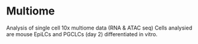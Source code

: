 # Multiome
Analysis of single cell 10x multiome data (RNA & ATAC seq)
Cells analysied are mouse EpiLCs and PGCLCs (day 2) differentiated in vitro. 
